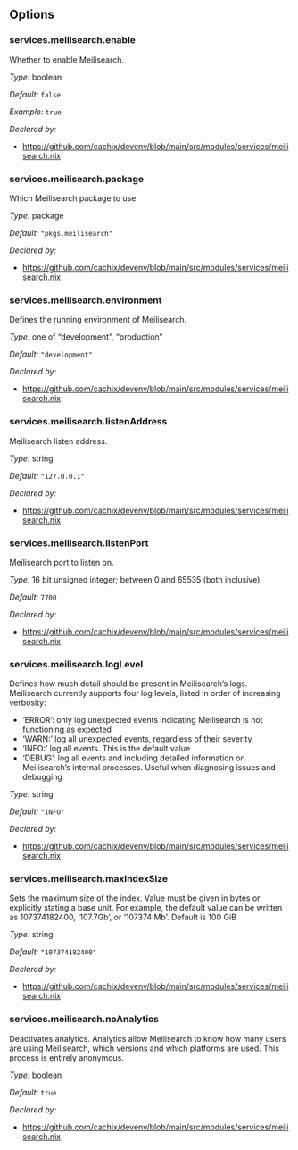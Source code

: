 [comment]: # (Do not edit this file as it is autogenerated. Go to docs/individual-docs if you want to make edits.)


[comment]: # (Please add your documentation on top of this line)

## Options

### services\.meilisearch\.enable

Whether to enable Meilisearch\.



*Type:*
boolean



*Default:*
` false `



*Example:*
` true `

*Declared by:*
 - [https://github\.com/cachix/devenv/blob/main/src/modules/services/meilisearch\.nix](https://github.com/cachix/devenv/blob/main/src/modules/services/meilisearch.nix)



### services\.meilisearch\.package



Which Meilisearch package to use



*Type:*
package



*Default:*
` "pkgs.meilisearch" `

*Declared by:*
 - [https://github\.com/cachix/devenv/blob/main/src/modules/services/meilisearch\.nix](https://github.com/cachix/devenv/blob/main/src/modules/services/meilisearch.nix)



### services\.meilisearch\.environment



Defines the running environment of Meilisearch\.



*Type:*
one of “development”, “production”



*Default:*
` "development" `

*Declared by:*
 - [https://github\.com/cachix/devenv/blob/main/src/modules/services/meilisearch\.nix](https://github.com/cachix/devenv/blob/main/src/modules/services/meilisearch.nix)



### services\.meilisearch\.listenAddress



Meilisearch listen address\.



*Type:*
string



*Default:*
` "127.0.0.1" `

*Declared by:*
 - [https://github\.com/cachix/devenv/blob/main/src/modules/services/meilisearch\.nix](https://github.com/cachix/devenv/blob/main/src/modules/services/meilisearch.nix)



### services\.meilisearch\.listenPort



Meilisearch port to listen on\.



*Type:*
16 bit unsigned integer; between 0 and 65535 (both inclusive)



*Default:*
` 7700 `

*Declared by:*
 - [https://github\.com/cachix/devenv/blob/main/src/modules/services/meilisearch\.nix](https://github.com/cachix/devenv/blob/main/src/modules/services/meilisearch.nix)



### services\.meilisearch\.logLevel



Defines how much detail should be present in Meilisearch’s logs\.
Meilisearch currently supports four log levels, listed in order of increasing verbosity:

 - ‘ERROR’: only log unexpected events indicating Meilisearch is not functioning as expected
 - ‘WARN:’ log all unexpected events, regardless of their severity
 - ‘INFO:’ log all events\. This is the default value
 - ‘DEBUG’: log all events and including detailed information on Meilisearch’s internal processes\.
   Useful when diagnosing issues and debugging



*Type:*
string



*Default:*
` "INFO" `

*Declared by:*
 - [https://github\.com/cachix/devenv/blob/main/src/modules/services/meilisearch\.nix](https://github.com/cachix/devenv/blob/main/src/modules/services/meilisearch.nix)



### services\.meilisearch\.maxIndexSize



Sets the maximum size of the index\.
Value must be given in bytes or explicitly stating a base unit\.
For example, the default value can be written as 107374182400, ‘107\.7Gb’, or ‘107374 Mb’\.
Default is 100 GiB



*Type:*
string



*Default:*
` "107374182400" `

*Declared by:*
 - [https://github\.com/cachix/devenv/blob/main/src/modules/services/meilisearch\.nix](https://github.com/cachix/devenv/blob/main/src/modules/services/meilisearch.nix)



### services\.meilisearch\.noAnalytics



Deactivates analytics\.
Analytics allow Meilisearch to know how many users are using Meilisearch,
which versions and which platforms are used\.
This process is entirely anonymous\.



*Type:*
boolean



*Default:*
` true `

*Declared by:*
 - [https://github\.com/cachix/devenv/blob/main/src/modules/services/meilisearch\.nix](https://github.com/cachix/devenv/blob/main/src/modules/services/meilisearch.nix)

